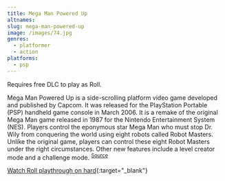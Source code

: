```yaml
---
title: Mega Man Powered Up
altnames:
slug: mega-man-powered-up
image: /images/74.jpg
genres:
  - platformer
  - action
platforms:
  - psp
---
```


Requires free DLC to play as Roll.

Mega Man Powered Up is a side-scrolling platform video game developed and published by Capcom. It was released for the PlayStation Portable (PSP) handheld game console in March 2006. It is a remake of the original Mega Man game released in 1987 for the Nintendo Entertainment System (NES). Players control the eponymous star Mega Man who must stop Dr. Wily from conquering the world using eight robots called Robot Masters. Unlike the original game, players can control these eight Robot Masters under the right circumstances. Other new features include a level creator mode and a challenge mode. <sup>[Source](https://en.wikipedia.org/wiki/Mega_Man_Powered_Up)</sup>

[Watch Roll playthrough on hard](https://www.youtube.com/watch?v=4vWb3kQW1PY){:target="_blank"}
